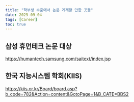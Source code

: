 ```yaml
---
title: "학부생 수준에서 논문 게재할 만한 곳들"
date: 2025-09-04
tags: [Career]
toc: true
---
```


## 삼성 휴먼테크 논문 대상
https://humantech.samsung.com/saitext/index.jsp

## 한국 지능시스템 학회(KIIS)
https://kiis.or.kr/Board/board.asp?b_code=782&Action=content&GotoPage=1&B_CATE=BBS2




